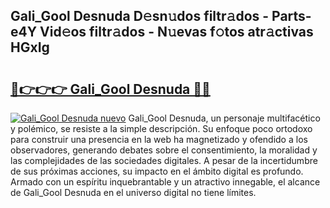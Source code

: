 ## Gali_Gool Desnuda D𝚎sn𝚞dos filtr𝚊dos - Parts-e4Y Vid𝚎os filtr𝚊dos - N𝚞evas f𝚘tos atr𝚊ctivas HGxIg

# <h2><a href="http://mb5pz4.tromn.icu/?c=Gali_Gool+Desnuda">🔗👉👉👉 Gali_Gool Desnuda 🔗🔗</a></h2>

[![Gali_Gool Desnuda nuevo](https://i.imgur.com/pEAQMta.gif)](http://mb5pz4.tromn.icu/?c=Gali_Gool+Desnuda)
Gali_Gool Desnuda, un personaje multifacético y polémico, se resiste a la simple descripción. Su enfoque poco ortodoxo para construir una presencia en la web ha magnetizado y ofendido a los observadores, generando debates sobre el consentimiento, la moralidad y las complejidades de las sociedades digitales. A pesar de la incertidumbre de sus próximas acciones, su impacto en el ámbito digital es profundo. Armado con un espíritu inquebrantable y un atractivo innegable, el alcance de Gali_Gool Desnuda en el universo digital no tiene límites.
